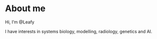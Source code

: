 # About me 

Hi, I’m @Leafy

I have interests in systems biology, modelling, radiology,  genetics and AI. 

<!---
Leafy-59/Leafy-59 is a ✨ special ✨ repository because its `README.md` (this file) appears on your GitHub profile.
You can click the Preview link to take a look at your changes.
--->
